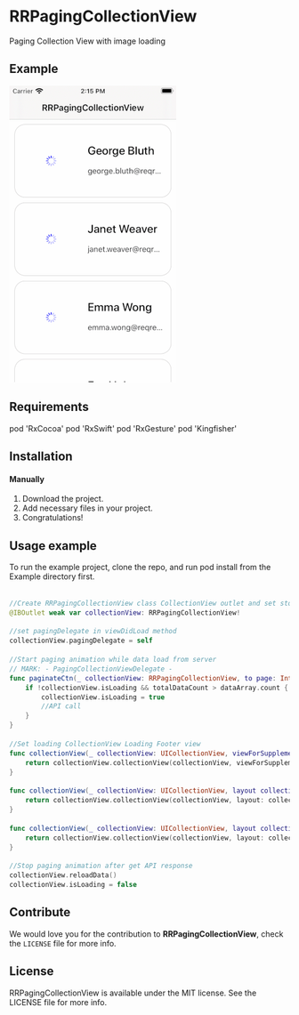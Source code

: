 # RRPagingCollectionView
Paging Collection View with image loading

## Example
![alt text](https://github.com/Rahul-Mayani/RRPagingCollectionView/blob/master/sample.gif)

## Requirements

pod 'RxCocoa'
pod 'RxSwift'
pod 'RxGesture'
pod 'Kingfisher'

## Installation

#### Manually
1. Download the project.
2. Add necessary files in your project.
3. Congratulations!  

## Usage example
To run the example project, clone the repo, and run pod install from the Example directory first.


```swift

//Create RRPagingCollectionView class CollectionView outlet and set storyboard file itself
@IBOutlet weak var collectionView: RRPagingCollectionView!

//set pagingDelegate in viewDidLoad method
collectionView.pagingDelegate = self

//Start paging animation while data load from server
// MARK: - PagingCollectionViewDelegate -
func paginateCtn(_ collectionView: RRPagingCollectionView, to page: Int) {
    if !collectionView.isLoading && totalDataCount > dataArray.count {
        collectionView.isLoading = true
        //API call
    }
}

//Set loading CollectionView Loading Footer view
func collectionView(_ collectionView: UICollectionView, viewForSupplementaryElementOfKind kind: String, at indexPath: IndexPath) -> UICollectionReusableView {
    return collectionView.collectionView(collectionView, viewForSupplementaryElementOfKind: kind, at: indexPath)
}

func collectionView(_ collectionView: UICollectionView, layout collectionViewLayout: UICollectionViewLayout, referenceSizeForHeaderInSection section: Int) -> CGSize {
    return collectionView.collectionView(collectionView, layout: collectionViewLayout, referenceSizeForHeaderInSection: section)
}

func collectionView(_ collectionView: UICollectionView, layout collectionViewLayout: UICollectionViewLayout, referenceSizeForFooterInSection section: Int) -> CGSize {
    return collectionView.collectionView(collectionView, layout: collectionViewLayout, referenceSizeForFooterInSection: section)
}

//Stop paging animation after get API response
collectionView.reloadData()
collectionView.isLoading = false

```

## Contribute 

We would love you for the contribution to **RRPagingCollectionView**, check the ``LICENSE`` file for more info.


## License

RRPagingCollectionView is available under the MIT license. See the LICENSE file for more info.
